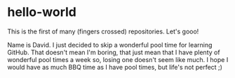 # hello-world
This is the first of many (fingers crossed) repositories. Let's gooo!

Name is David. I just decided to skip a wonderful pool time for learning GitHub. That doesn't mean I'm boring, that just mean that I have plenty of wonderful pool times a week so, losing one doesn't seem like much.
I hope I would have as much BBQ time as I have pool times, but life's not perfect ;)
